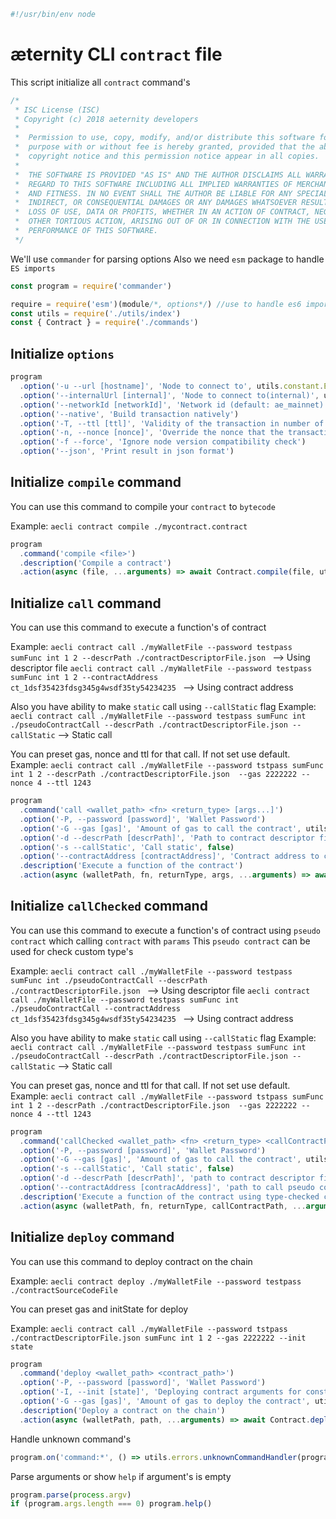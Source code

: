 





  

```js
#!/usr/bin/env node

```







# æternity CLI `contract` file

This script initialize all `contract` command's


  

```js
/*
 * ISC License (ISC)
 * Copyright (c) 2018 aeternity developers
 *
 *  Permission to use, copy, modify, and/or distribute this software for any
 *  purpose with or without fee is hereby granted, provided that the above
 *  copyright notice and this permission notice appear in all copies.
 *
 *  THE SOFTWARE IS PROVIDED "AS IS" AND THE AUTHOR DISCLAIMS ALL WARRANTIES WITH
 *  REGARD TO THIS SOFTWARE INCLUDING ALL IMPLIED WARRANTIES OF MERCHANTABILITY
 *  AND FITNESS. IN NO EVENT SHALL THE AUTHOR BE LIABLE FOR ANY SPECIAL, DIRECT,
 *  INDIRECT, OR CONSEQUENTIAL DAMAGES OR ANY DAMAGES WHATSOEVER RESULTING FROM
 *  LOSS OF USE, DATA OR PROFITS, WHETHER IN AN ACTION OF CONTRACT, NEGLIGENCE OR
 *  OTHER TORTIOUS ACTION, ARISING OUT OF OR IN CONNECTION WITH THE USE OR
 *  PERFORMANCE OF THIS SOFTWARE.
 */

```







We'll use `commander` for parsing options
Also we need `esm` package to handle `ES imports`


  

```js
const program = require('commander')

require = require('esm')(module/*, options*/) //use to handle es6 import/export
const utils = require('./utils/index')
const { Contract } = require('./commands')


```







## Initialize `options`


  

```js
program
  .option('-u --url [hostname]', 'Node to connect to', utils.constant.EPOCH_URL)
  .option('--internalUrl [internal]', 'Node to connect to(internal)', utils.constant.EPOCH_INTERNAL_URL)
  .option('--networkId [networkId]', 'Network id (default: ae_mainnet)')
  .option('--native', 'Build transaction natively')
  .option('-T, --ttl [ttl]', 'Validity of the transaction in number of blocks (default forever)', utils.constant.CONTRACT_TTL)
  .option('-n, --nonce [nonce]', 'Override the nonce that the transaction is going to be sent with')
  .option('-f --force', 'Ignore node version compatibility check')
  .option('--json', 'Print result in json format')


```







## Initialize `compile` command

You can use this command to compile your `contract` to `bytecode`

Example: `aecli contract compile ./mycontract.contract`


  

```js
program
  .command('compile <file>')
  .description('Compile a contract')
  .action(async (file, ...arguments) => await Contract.compile(file, utils.cli.getCmdFromArguments(arguments)))


```







## Initialize `call` command

You can use this command to execute a function's of contract

Example:
   `aecli contract call ./myWalletFile --password testpass sumFunc int 1 2 --descrPath ./contractDescriptorFile.json ` --> Using descriptor file
   `aecli contract call ./myWalletFile --password testpass sumFunc int 1 2 --contractAddress ct_1dsf35423fdsg345g4wsdf35ty54234235 ` --> Using contract address

Also you have ability to make `static` call using `--callStatic` flag
Example:
   `aecli contract call ./myWalletFile --password testpass sumFunc int ./pseudoContractCall --descrPath ./contractDescriptorFile.json --callStatic` --> Static call

You can preset gas, nonce and ttl for that call. If not set use default.
Example: `aecli contract call ./myWalletFile --password tstpass sumFunc int 1 2 --descrPath ./contractDescriptorFile.json  --gas 2222222 --nonce 4 --ttl 1243`


  

```js
program
  .command('call <wallet_path> <fn> <return_type> [args...]')
  .option('-P, --password [password]', 'Wallet Password')
  .option('-G --gas [gas]', 'Amount of gas to call the contract', utils.constant.GAS)
  .option('-d --descrPath [descrPath]', 'Path to contract descriptor file')
  .option('-s --callStatic', 'Call static', false)
  .option('--contractAddress [contractAddress]', 'Contract address to call')
  .description('Execute a function of the contract')
  .action(async (walletPath, fn, returnType, args, ...arguments) => await Contract.call(walletPath, fn, returnType, args, utils.cli.getCmdFromArguments(arguments)))


```







## Initialize `callChecked` command

You can use this command to execute a function's of contract using `pseudo contract` which calling `contract` with `params`
This `pseudo contract` can be used for check custom type's

Example:
   `aecli contract call ./myWalletFile --password testpass sumFunc int ./pseudoContractCall --descrPath ./contractDescriptorFile.json ` --> Using descriptor file
   `aecli contract call ./myWalletFile --password testpass sumFunc int ./pseudoContractCall --contractAddress ct_1dsf35423fdsg345g4wsdf35ty54234235 ` --> Using contract address

Also you have ability to make `static` call using `--callStatic` flag
Example:
   `aecli contract call ./myWalletFile --password testpass sumFunc int ./pseudoContractCall --descrPath ./contractDescriptorFile.json --callStatic` --> Static call

You can preset gas, nonce and ttl for that call. If not set use default.
Example: `aecli contract call ./myWalletFile --password tstpass sumFunc int 1 2 --descrPath ./contractDescriptorFile.json  --gas 2222222 --nonce 4 --ttl 1243`


  

```js
program
  .command('callChecked <wallet_path> <fn> <return_type> <callContractPath>')
  .option('-P, --password [password]', 'Wallet Password')
  .option('-G --gas [gas]', 'Amount of gas to call the contract', utils.constant.GAS)
  .option('-s --callStatic', 'Call static', false)
  .option('-d --descrPath [descrPath]', 'path to contract descriptor file')
  .option('--contractAddress [contracAddress]', 'path to call pseudo contract(Using for type-checked call\'s)')
  .description('Execute a function of the contract using type-checked call')
  .action(async (walletPath, fn, returnType, callContractPath, ...arguments) => await Contract.callTypeChecked(walletPath, fn, returnType, callContractPath, utils.cli.getCmdFromArguments(arguments)))


```







## Initialize `deploy` command

You can use this command to deploy contract on the chain

Example: `aecli contract deploy ./myWalletFile --password testpass ./contractSourceCodeFile`

You can preset gas and initState for deploy

Example: `aecli contract call ./myWalletFile --password tstpass ./contractDescriptorFile.json sumFunc int 1 2 --gas 2222222 --init state`


  

```js
program
  .command('deploy <wallet_path> <contract_path>')
  .option('-P, --password [password]', 'Wallet Password')
  .option('-I, --init [state]', 'Deploying contract arguments for constructor function')
  .option('-G --gas [gas]', 'Amount of gas to deploy the contract', utils.constant.GAS)
  .description('Deploy a contract on the chain')
  .action(async (walletPath, path, ...arguments) => await Contract.deploy(walletPath, path, utils.cli.getCmdFromArguments(arguments)))


```







Handle unknown command's


  

```js
program.on('command:*', () => utils.errors.unknownCommandHandler(program)())


```







Parse arguments or show `help` if argument's is empty


  

```js
program.parse(process.argv)
if (program.args.length === 0) program.help()


```




